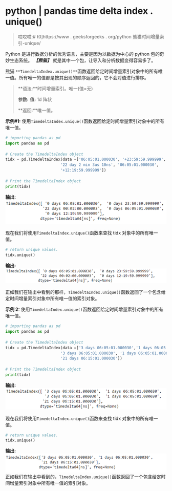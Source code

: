 # python | pandas time delta index . unique()

> 哎哎哎:# t0]https://www . geeksforgeeks . org/python 熊猫时间增量索引-unique/

Python 是进行数据分析的优秀语言，主要是因为以数据为中心的 python 包的奇妙生态系统。 ***【熊猫】*** 就是其中一个包，让导入和分析数据变得容易多了。

熊猫 `**TimedeltaIndex.unique()**`函数返回给定时间增量索引对象中的所有唯一值。所有唯一的值都是按其出现的顺序返回的，它不会对值进行排序。

> **语法:**时间增量索引。唯一(值=无)
> 
> **参数:**
> **值:** 1d 阵状
> 
> **返回:**唯一值。

**示例#1:** 使用`TimedeltaIndex.unique()`函数返回给定时间增量索引对象中的所有唯一值。

```py
# importing pandas as pd
import pandas as pd

# Create the TimedeltaIndex object
tidx = pd.TimedeltaIndex(data =['06:05:01.000030', '+23:59:59.999999',
                        '22 day 2 min 3us 10ns', '06:05:01.000030',
                        '+12:19:59.999999'])

# Print the TimedeltaIndex object
print(tidx)
```

**输出:**
![](img/bfa2cde8f5c996874f45ca911d82f1e9.png)

现在我们将使用`TimedeltaIndex.unique()`函数来查找 tidx 对象中的所有唯一值。

```py
# return unique values.
tidx.unique()
```

**输出:**
![](img/572a898b2f371d49aa1662d6f8363b5d.png)

正如我们在输出中看到的那样，`TimedeltaIndex.unique()`函数返回了一个包含给定时间增量索引对象中所有唯一值的索引对象。

**示例 2:** 使用`TimedeltaIndex.unique()`函数返回给定时间增量索引对象中的所有唯一值。

```py
# importing pandas as pd
import pandas as pd

# Create the TimedeltaIndex object
tidx = pd.TimedeltaIndex(data =['3 days 06:05:01.000030','1 days 06:05:01.000030',
                        '3 days 06:05:01.000030', '1 days 06:05:01.000030',
                        '21 days 06:15:01.000030'])

# Print the TimedeltaIndex object
print(tidx)
```

**输出:**
![](img/4c04ad3c32eac7d5d81d5580d3ad6e4e.png)

现在我们将使用`TimedeltaIndex.unique()`函数来查找 tidx 对象中的所有唯一值。

```py
# return unique values.
tidx.unique()
```

**输出:**
![](img/d6b95f414d4808a20cbc46e3417d9bfb.png)
正如我们在输出中看到的，`TimedeltaIndex.unique()`函数返回了一个包含给定时间增量索引对象中所有唯一值的索引对象。